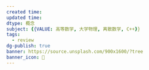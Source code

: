 ```yaml
---
created time: 
updated time: 
dtype: 概念
subject: {{VALUE: 高等数学, 大学物理, 离散数学, C++}}
tags:
  - review
dg-publish: true
banner: https://source.unsplash.com/900x1600/?tree
banner_icon: 🧠
---
```



